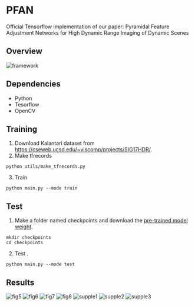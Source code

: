 # PFAN

Official Tensorflow implementation of our paper: Pyramidal Feature Adjustment Networks for High Dynamic Range Imaging of Dynamic Scenes

## Overview
![framework](https://github.com/haesoochung/PFAN/assets/92298918/9a4763ae-32cc-4dca-988c-487b6ee19cc8)

## Dependencies
* Python
* Tesorflow 
* OpenCV

## Training
1. Download Kalantari dataset from https://cseweb.ucsd.edu/~viscomp/projects/SIG17HDR/.
2. Make tfrecords
```
python utils/make_tfrecords.py
```
3. Train
```
python main.py --mode train
```
## Test
1. Make a folder named checkpoints and download the [pre-trained model weight](https://drive.google.com/drive/folders/1g_aOOHLm204uQPz4pVj1WbD8Fg47bcrc?usp=share_link).
```
mkdir checkpoints
cd checkpoints
```
2. Test
.
```
python main.py --mode test 
```

## Results
![fig5](https://github.com/haesoochung/PFAN/assets/92298918/7367d018-7971-43dc-a9a0-424c3669c563)
![fig6](https://github.com/haesoochung/PFAN/assets/92298918/45fbd469-cf70-44ce-8814-6b7b403cc568)
![fig7](https://github.com/haesoochung/PFAN/assets/92298918/b577ad36-a68c-4f5e-a230-bf7172215d06)
![fig8](https://github.com/haesoochung/PFAN/assets/92298918/5d831f9d-4536-48fa-8f25-8f3c9b0094a8)
![supple1](https://github.com/haesoochung/PFAN/assets/92298918/25e0079b-cdf4-4ad0-ac87-905af6c6ddef)
![supple2](https://github.com/haesoochung/PFAN/assets/92298918/5a65e48a-3285-42c3-ad02-4e04c420de5d)
![supple3](https://github.com/haesoochung/PFAN/assets/92298918/19ec70b5-3923-4799-b3d6-ed13c701c6ef)
